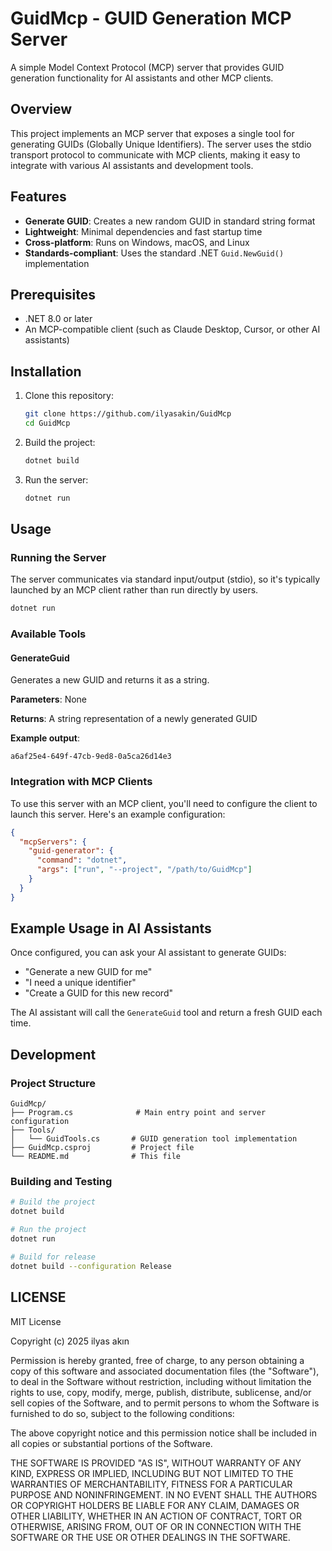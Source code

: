# GuidMcp - GUID Generation MCP Server

A simple Model Context Protocol (MCP) server that provides GUID generation functionality for AI assistants and other MCP clients.

## Overview

This project implements an MCP server that exposes a single tool for generating GUIDs (Globally Unique Identifiers). The server uses the stdio transport protocol to communicate with MCP clients, making it easy to integrate with various AI assistants and development tools.

## Features

- **Generate GUID**: Creates a new random GUID in standard string format
- **Lightweight**: Minimal dependencies and fast startup time
- **Cross-platform**: Runs on Windows, macOS, and Linux
- **Standards-compliant**: Uses the standard .NET `Guid.NewGuid()` implementation

## Prerequisites

- .NET 8.0 or later
- An MCP-compatible client (such as Claude Desktop, Cursor, or other AI assistants)

## Installation

1. Clone this repository:
   ```bash
   git clone https://github.com/ilyasakin/GuidMcp
   cd GuidMcp
   ```

2. Build the project:
   ```bash
   dotnet build
   ```

3. Run the server:
   ```bash
   dotnet run
   ```

## Usage

### Running the Server

The server communicates via standard input/output (stdio), so it's typically launched by an MCP client rather than run directly by users.

```bash
dotnet run
```

### Available Tools

#### GenerateGuid

Generates a new GUID and returns it as a string.

**Parameters**: None

**Returns**: A string representation of a newly generated GUID

**Example output**:
```
a6af25e4-649f-47cb-9ed8-0a5ca26d14e3
```

### Integration with MCP Clients

To use this server with an MCP client, you'll need to configure the client to launch this server. Here's an example configuration:

```json
{
  "mcpServers": {
    "guid-generator": {
      "command": "dotnet",
      "args": ["run", "--project", "/path/to/GuidMcp"]
    }
  }
}
```

## Example Usage in AI Assistants

Once configured, you can ask your AI assistant to generate GUIDs:

- "Generate a new GUID for me"
- "I need a unique identifier"
- "Create a GUID for this new record"

The AI assistant will call the `GenerateGuid` tool and return a fresh GUID each time.

## Development

### Project Structure

```
GuidMcp/
├── Program.cs              # Main entry point and server configuration
├── Tools/
│   └── GuidTools.cs       # GUID generation tool implementation
├── GuidMcp.csproj         # Project file
└── README.md              # This file
```

### Building and Testing

```bash
# Build the project
dotnet build

# Run the project
dotnet run

# Build for release
dotnet build --configuration Release
```

## LICENSE

MIT License

Copyright (c) 2025 ilyas akın

Permission is hereby granted, free of charge, to any person obtaining a copy
of this software and associated documentation files (the "Software"), to deal
in the Software without restriction, including without limitation the rights
to use, copy, modify, merge, publish, distribute, sublicense, and/or sell
copies of the Software, and to permit persons to whom the Software is
furnished to do so, subject to the following conditions:

The above copyright notice and this permission notice shall be included in all
copies or substantial portions of the Software.

THE SOFTWARE IS PROVIDED "AS IS", WITHOUT WARRANTY OF ANY KIND, EXPRESS OR
IMPLIED, INCLUDING BUT NOT LIMITED TO THE WARRANTIES OF MERCHANTABILITY,
FITNESS FOR A PARTICULAR PURPOSE AND NONINFRINGEMENT. IN NO EVENT SHALL THE
AUTHORS OR COPYRIGHT HOLDERS BE LIABLE FOR ANY CLAIM, DAMAGES OR OTHER
LIABILITY, WHETHER IN AN ACTION OF CONTRACT, TORT OR OTHERWISE, ARISING FROM,
OUT OF OR IN CONNECTION WITH THE SOFTWARE OR THE USE OR OTHER DEALINGS IN THE
SOFTWARE.